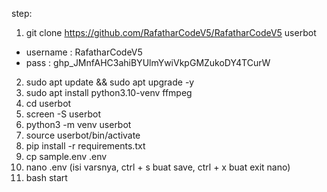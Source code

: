 step:
1. git clone https://github.com/RafatharCodeV5/RafatharCodeV5 userbot
- username : RafatharCodeV5
- pass : 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

2. sudo apt update && sudo apt upgrade -y
3. sudo apt install python3.10-venv ffmpeg
4. cd userbot
5. screen -S userbot
6. python3 -m venv userbot
7. source userbot/bin/activate
8. pip install -r requirements.txt
9. cp sample.env .env
10. nano .env (isi varsnya, ctrl + s buat save, ctrl + x buat exit nano)
11. bash start
